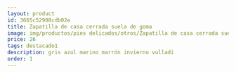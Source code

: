 ```yaml
---
layout: product
id: 3665c52908cdb02e
title: Zapatilla de casa cerrada suela de goma 
image: img/productos/pies delicados/otros/Zapatilla de casa cerrada suela de goma =26=destacado1=gris azul marino marrón invierno vulladi.webp
price: 26
tags: destacado1
description: gris azul marino marrón invierno vulladi
order: 1
---
```

